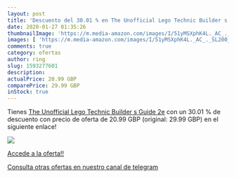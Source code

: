 ```yaml
---
layout: post
title: 'Descuento del 30.01 % en The Unofficial Lego Technic Builder s Gu'
date: 2020-01-27 01:35:26
thumbnailImage: 'https://m.media-amazon.com/images/I/51yMSXphK4L._AC_._SL200_.jpg'
images: [ 'https://m.media-amazon.com/images/I/51yMSXphK4L._AC_._SL200_.jpg' ]
comments: true
category: ofertas
author: ring
slug: 1593277601
description:
actualPrice: 20.99 GBP
comparePrice: 29.99 GBP
inStock: true
---
```


Tienes [The Unofficial Lego Technic Builder s Guide  2e](https://www.amazon.com/dp/1593277601/?tag=redken08-20) con un 30.01 % de descuento con precio de oferta de 20.99 GBP (original: 29.99 GBP) en el siguiente enlace!

[![](https://m.media-amazon.com/images/I/51yMSXphK4L._AC_._SL200_.jpg)](https://www.amazon.com/dp/1593277601/?tag=redken08-20)

[Accede a la oferta!!](https://www.amazon.com/dp/1593277601/?tag=redken08-20)

[Consulta otras ofertas en nuestro canal de telegram](https://t.me/s/ofertas25)

